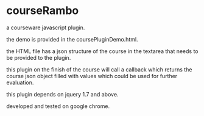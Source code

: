 courseRambo
===========

a courseware javascript plugin.

the demo is provided in the coursePluginDemo.html.

the HTML file has a json structure of the course in the textarea that needs to be provided to the plugin. 

this plugin on the finish of the course will call a callback which returns the course json object filled with values which could be used for further evaluation.

this plugin depends on jquery 1.7 and above.

developed and tested on google chrome.

